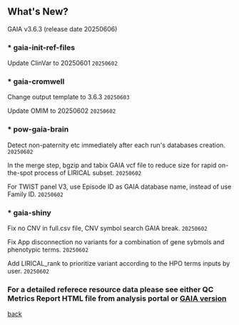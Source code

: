 ## What's New?

GAIA v3.6.3 (release date 20250606)

### * gaia-init-ref-files

Update ClinVar to 20250601  `20250602`

### * gaia-cromwell

Change output template to 3.6.3  `20250603`

Update OMIM to 20250602  `20250602`

### * pow-gaia-brain

Detect non-paternity etc immediately after each run's databases creation.  `20250602`

In the merge step, bgzip and tabix GAIA vcf file to reduce size for rapid on-the-spot process of LIRICAL subset.  `20250602`

For TWIST panel V3, use Episode ID as GAIA database name, instead of use Family ID.  `20250602`

### * gaia-shiny

Fix no CNV in full.csv file, CNV symbol search GAIA break.  `20250602`

Fix App disconnection no variants for a combination of gene sybmols and phenotypic terms.  `20250602`

Add LIRICAL_rank to prioritize variant according to the HPO terms inputs by user.  `20250602`

### For a detailed referece resource data please see either QC Metrics Report HTML file from analysis portal or [GAIA version](./another-page_3.6.3_GAIA_version.html)

[back](./)
